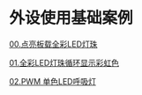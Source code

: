 # 外设使用基础案例

[00.点亮板载全彩LED灯珠](/Example/MicroPython-zh/02.Use_Peripherals/00.blink_NeoPixel_LED) 

[01.全彩LED灯珠循环显示彩虹色](/Example/MicroPython-zh/02.Use_Peripherals/01.rainbow_NeoPixel_LED)

[02.PWM 单色LED呼吸灯](/Example/MicroPython-zh/02.Use_Peripherals/02.PWM)